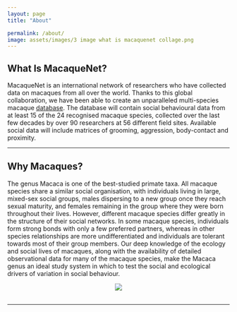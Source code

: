 ```yaml
---
layout: page
title: "About"

permalink: /about/
image: assets/images/3 image what is macaquenet collage.png
---
```


## What Is MacaqueNet?

MacaqueNet is an international network of researchers who have collected data on macaques from all over the world. 
Thanks to this global collaboration, we have been able to create an unparalleled multi-species macaque <a href="https://www.friendorigins.com/the-database.html">database</a>. The database will contain social behavioural data from at least 15 of the 24 recognised macaque species, collected over the last few decades by over 90 researchers at 56 different field sites. Available social data will include matrices of grooming, aggression, body-contact and proximity.

***

## Why Macaques?

The genus Macaca is one of the best-studied primate taxa. All macaque species share a similar social organisation, with individuals living in large, mixed-sex social groups, males dispersing to a new group once they reach sexual maturity, and females remaining in the group where they were born throughout their lives. However, different macaque species differ greatly in the structure of their social networks. In some macaque species, individuals form strong bonds with only a few preferred partners, whereas in other species relationships are more undifferentiated and individuals are tolerant towards most of their group members. Our deep knowledge of the ecology and social lives of macaques, along with the availability of detailed observational data for many of the macaque species, make the Macaca genus an ideal study system in which to test the social and ecological drivers of variation in social behaviour.

<div style="text-align:center"><img class="image" src="/assets/images/home page image compressed.png" /></div><br/>

***
